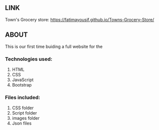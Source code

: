 ## LINK
Town's Grocery store: https://fatimayousif.github.io/Towns-Grocery-Store/

## ABOUT
This is our first time buiding a full website for the 

### Technologies used:
1. HTML
2. CSS
3. JavaScript
4. Bootstrap
### Files included:
1. CSS folder
2. Script folder
3. images folder
4. Json files
